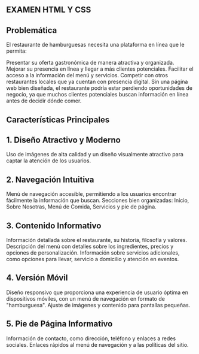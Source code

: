 ## EXAMEN HTML Y CSS
## Problemática
El restaurante de hamburguesas necesita una plataforma en línea que le permita:

Presentar su oferta gastronómica de manera atractiva y organizada.
Mejorar su presencia en línea y llegar a más clientes potenciales.
Facilitar el acceso a la información del menú y servicios.
Competir con otros restaurantes locales que ya cuentan con presencia digital.
Sin una página web bien diseñada, el restaurante podría estar perdiendo oportunidades de negocio, ya que muchos clientes potenciales buscan información en línea antes de decidir dónde comer.



## Características Principales


## 1. Diseño Atractivo y Moderno
Uso de imágenes de alta calidad y un diseño visualmente atractivo para captar la atención de los usuarios.
## 2. Navegación Intuitiva
Menú de navegación accesible, permitiendo a los usuarios encontrar fácilmente la información que buscan.
Secciones bien organizadas: Inicio, Sobre Nosotras, Menú de Comida, Servicios y pie de página.
## 3. Contenido Informativo
Información detallada sobre el restaurante, su historia, filosofía y valores.
Descripción del menú con detalles sobre los ingredientes, precios y opciones de personalización.
Información sobre servicios adicionales, como opciones para llevar, servicio a domicilio y atención en eventos.
## 4. Versión Móvil
Diseño responsivo que proporciona una experiencia de usuario óptima en dispositivos móviles, con un menú de navegación en formato de "hamburguesa".
Ajuste de imágenes y contenido para pantallas pequeñas.
## 5. Pie de Página Informativo
Información de contacto, como dirección, teléfono y enlaces a redes sociales.
Enlaces rápidos al menú de navegación y a las políticas del sitio.
